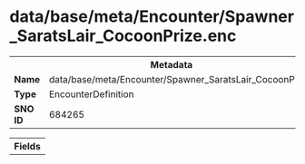 <h1>data/base/meta/Encounter/Spawner_SaratsLair_CocoonPrize.enc</h1><table><tr><th colspan="100%">Metadata</th></tr><tr><td><b>Name</b></td><td>data/base/meta/Encounter/Spawner_SaratsLair_CocoonPrize.enc</td></tr><tr><td><b>Type</b></td><td>EncounterDefinition</td></tr><tr><td><b>SNO ID</b></td><td>684265</td></tr></table>

<table><tr><th colspan="100%">Fields</th></tr></table>

